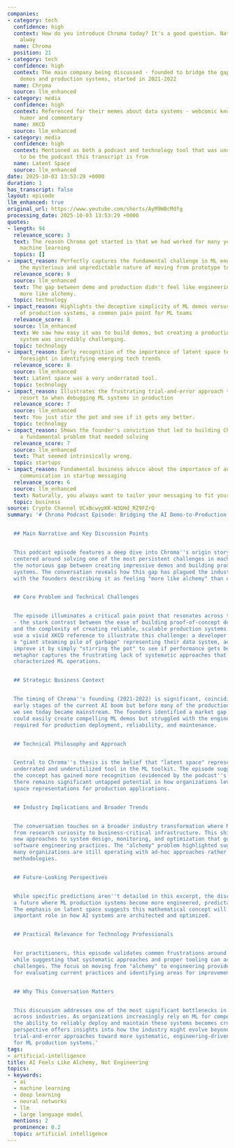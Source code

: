 ```yaml
---
companies:
- category: tech
  confidence: high
  context: How do you introduce Chroma today? It's a good question. Naturally, you
    alway
  name: Chroma
  position: 21
- category: tech
  confidence: high
  context: The main company being discussed - founded to bridge the gap between ML
    demos and production systems, started in 2021-2022
  name: Chroma
  source: llm_enhanced
- category: media
  confidence: high
  context: Referenced for their memes about data systems - webcomic known for tech
    humor and commentary
  name: XKCD
  source: llm_enhanced
- category: media
  confidence: high
  context: Mentioned as both a podcast and technology tool that was underrated - appears
    to be the podcast this transcript is from
  name: Latent Space
  source: llm_enhanced
date: 2025-10-03 13:53:29 +0000
duration: 1
has_transcript: false
layout: episode
llm_enhanced: true
original_url: https://www.youtube.com/shorts/AyM9WBcMdfg
processing_date: 2025-10-03 13:53:29 +0000
quotes:
- length: 94
  relevance_score: 3
  text: The reason Chroma got started is that we had worked for many years in applied
    machine learning
  topics: []
- impact_reason: Perfectly captures the fundamental challenge in ML engineering -
    the mysterious and unpredictable nature of moving from prototype to production
  relevance_score: 9
  source: llm_enhanced
  text: The gap between demo and production didn't feel like engineering; it felt
    more like alchemy.
  topic: technology
- impact_reason: Highlights the deceptive simplicity of ML demos versus the complexity
    of production systems, a common pain point for ML teams
  relevance_score: 8
  source: llm_enhanced
  text: We saw how easy it was to build demos, but creating a production-reliable
    system was incredibly challenging.
  topic: technology
- impact_reason: Early recognition of the importance of latent space technology, showing
    foresight in identifying emerging tech trends
  relevance_score: 8
  source: llm_enhanced
  text: Latent space was a very underrated tool.
  topic: technology
- impact_reason: Illustrates the frustrating trial-and-error approach that many teams
    resort to when debugging ML systems in production
  relevance_score: 7
  source: llm_enhanced
  text: You just stir the pot and see if it gets any better.
  topic: technology
- impact_reason: Shows the founder's conviction that led to building Chroma - identifying
    a fundamental problem that needed solving
  relevance_score: 7
  source: llm_enhanced
  text: That seemed intrinsically wrong.
  topic: startups
- impact_reason: Fundamental business advice about the importance of audience-specific
    communication in startup messaging
  relevance_score: 6
  source: llm_enhanced
  text: Naturally, you always want to tailor your messaging to fit your audience.
  topic: business
source: Crypto Channel UCxBcwypKK-W3GHd_RZ9FZrQ
summary: '# Chroma Podcast Episode: Bridging the AI Demo-to-Production Gap


  ## Main Narrative and Key Discussion Points


  This podcast episode features a deep dive into Chroma''s origin story and mission,
  centered around solving one of the most persistent challenges in machine learning:
  the notorious gap between creating impressive demos and building production-ready
  systems. The conversation reveals how this gap has plagued the industry for years,
  with the founders describing it as feeling "more like alchemy" than engineering.


  ## Core Problem and Technical Challenges


  The episode illuminates a critical pain point that resonates across the ML community
  - the stark contrast between the ease of building proof-of-concept demonstrations
  and the complexity of creating reliable, scalable production systems. The hosts
  use a vivid XKCD reference to illustrate this challenge: a developer standing atop
  a "giant steaming pile of garbage" representing their data system, admitting they
  improve it by simply "stirring the pot" to see if performance gets better. This
  metaphor captures the frustrating lack of systematic approaches that have historically
  characterized ML operations.


  ## Strategic Business Context


  The timing of Chroma''s founding (2021-2022) is significant, coinciding with the
  early stages of the current AI boom but before many of the production-focused tools
  we see today became mainstream. The founders identified a market gap where organizations
  could easily create compelling ML demos but struggled with the engineering rigor
  required for production deployment, reliability, and maintenance.


  ## Technical Philosophy and Approach


  Central to Chroma''s thesis is the belief that "latent space" represents a fundamentally
  underrated and underutilized tool in the ML toolkit. The episode suggests that while
  the concept has gained more recognition (evidenced by the podcast''s own name),
  there remains significant untapped potential in how organizations leverage latent
  space representations for production applications.


  ## Industry Implications and Broader Trends


  The conversation touches on a broader industry transformation where ML is moving
  from research curiosity to business-critical infrastructure. This shift demands
  new approaches to system design, monitoring, and optimization that go beyond traditional
  software engineering practices. The "alchemy" problem highlighted suggests that
  many organizations are still operating with ad-hoc approaches rather than systematic
  methodologies.


  ## Future-Looking Perspectives


  While specific predictions aren''t detailed in this excerpt, the discussion implies
  a future where ML production systems become more engineered, predictable, and maintainable.
  The emphasis on latent space suggests this mathematical concept will play an increasingly
  important role in how AI systems are architected and optimized.


  ## Practical Relevance for Technology Professionals


  For practitioners, this episode validates common frustrations around ML productionization
  while suggesting that systematic approaches and proper tooling can address these
  challenges. The focus on moving from "alchemy" to engineering provides a framework
  for evaluating current practices and identifying areas for improvement.


  ## Why This Conversation Matters


  This discussion addresses one of the most significant bottlenecks in AI adoption
  across industries. As organizations increasingly rely on ML for competitive advantage,
  the ability to reliably deploy and maintain these systems becomes crucial. Chroma''s
  perspective offers insights into how the industry might evolve beyond the current
  trial-and-error approaches toward more systematic, engineering-driven methodologies
  for ML production systems.'
tags:
- artificial-intelligence
title: AI Feels Like Alchemy, Not Engineering
topics:
- keywords:
  - ai
  - machine learning
  - deep learning
  - neural networks
  - llm
  - large language model
  mentions: 2
  prominence: 0.2
  topic: artificial intelligence
---
```


<!-- Episode automatically generated from analysis data -->
<!-- Processing completed: 2025-10-03 13:53:29 UTC -->
